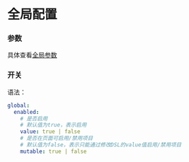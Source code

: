 # 全局配置

### 参数

具体查看[全局参数](vars#全局参数)

### 开关

语法：

```yaml
global:
  enabled:
    # 是否启用
    # 默认值为true，表示启用
    value: true | false
    # 是否在页面可启用/禁用项目
    # 默认值为false，表示只能通过修改DSL的value值启用/禁用项目
    mutable: true | false
```